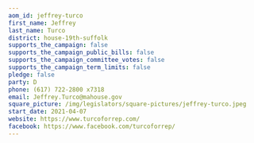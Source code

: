 ```yaml
---
aom_id: jeffrey-turco
first_name: Jeffrey
last_name: Turco
district: house-19th-suffolk
supports_the_campaign: false
supports_the_campaign_public_bills: false
supports_the_campaign_committee_votes: false
supports_the_campaign_term_limits: false
pledge: false
party: D
phone: (617) 722-2800 x7318
email: Jeffrey.Turco@mahouse.gov
square_picture: /img/legislators/square-pictures/jeffrey-turco.jpeg
start_date: 2021-04-07
website: https://www.turcoforrep.com/
facebook: https://www.facebook.com/turcoforrep/
---
```

